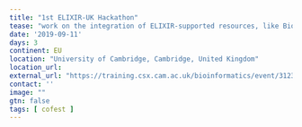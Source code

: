 ```yaml
---
title: "1st ELIXIR-UK Hackathon" 
tease: "work on the integration of ELIXIR-supported resources, like Bioschemas, BridgeDb, CATH, CWL, FAIRDOM, FAIRsharing, Galaxy, InterMine, ISA tools..."
date: '2019-09-11'
days: 3
continent: EU
location: "University of Cambridge, Cambridge, United Kingdom"
location_url:
external_url: "https://training.csx.cam.ac.uk/bioinformatics/event/3123756"
contact: ''
image: ""
gtn: false
tags: [ cofest ]
---
```


